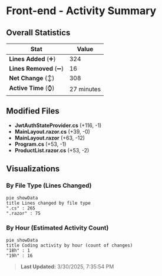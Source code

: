 # Front-end - Activity Summary 

## Overall Statistics

| Stat                   | Value                                                             |
| ---------------------- | ----------------------------------------------------------------- |
| **Lines Added** (➕)   | 324                                          |
| **Lines Removed** (➖) | 16                                        |
| **Net Change** (↕)    | 308                |
| **Active Time** (⌚)   | 27 minutes |


## Modified Files
- **JwtAuthStateProvider.cs** (+116, -1)
- **MainLayout.razor.cs** (+39, -0)
- **MainLayout.razor** (+63, -12)
- **Program.cs** (+53, -1)
- **ProductList.razor.cs** (+53, -2)

## Visualizations

### By File Type (Lines Changed)

```mermaid
pie showData
title Lines changed by file type
".cs" : 265
".razor" : 75
```

### By Hour (Estimated Activity Count)

```mermaid
pie showData
title Coding activity by hour (count of changes)
"18h" : 1
"19h" : 16
```


> **Last Updated:** 3/30/2025, 7:35:54 PM
